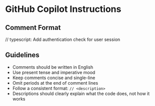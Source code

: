 # GitHub Copilot Instructions

## Comment Format

// typescript: Add authentication check for user session

## Guidelines

- Comments should be written in English
- Use present tense and imperative mood
- Keep comments concise and single-line
- Omit periods at the end of comment lines
- Follow a consistent format: `// <description>`
- Descriptions should clearly explain what the code does, not how it works